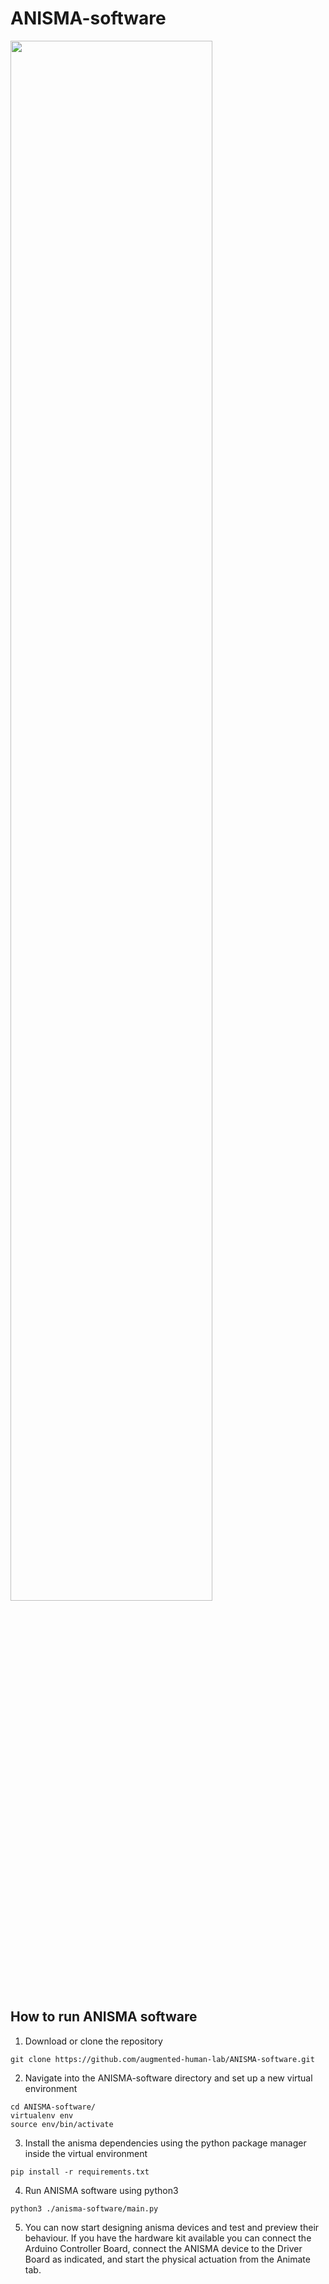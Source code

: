 # ANISMA-software
<img src="https://user-images.githubusercontent.com/62531877/225146327-58325651-7271-4761-96e6-4343f5e53d2e.png" width="80%" height="80%">


## How to run ANISMA software

1. Download or clone the repository
```
git clone https://github.com/augmented-human-lab/ANISMA-software.git
```

2. Navigate into the ANISMA-software directory and set up a new virtual environment
```
cd ANISMA-software/
virtualenv env
source env/bin/activate
```

3. Install the anisma dependencies using the python package manager inside the virtual environment
```
pip install -r requirements.txt
```

4. Run ANISMA software using python3
```
python3 ./anisma-software/main.py
```

5. You can now start designing anisma devices and test and preview their behaviour.
If you have the hardware kit available you can connect the Arduino Controller Board, connect the ANISMA device to the Driver Board as indicated, and start the physical actuation from the Animate tab.

